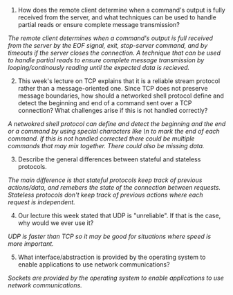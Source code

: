 1. How does the remote client determine when a command's output is fully received from the server, and what techniques can be used to handle partial reads or ensure complete message transmission?

_The remote client determines when a command's output is full received from the server by the EOF signal, exit, stop-server command, and by timeouts if the server closes the connection. A technique that can be used to handle partial reads to ensure complete message transmission by looping/continously reading until the expected data is recieved._

2. This week's lecture on TCP explains that it is a reliable stream protocol rather than a message-oriented one. Since TCP does not preserve message boundaries, how should a networked shell protocol define and detect the beginning and end of a command sent over a TCP connection? What challenges arise if this is not handled correctly?

_A netwokred shell protocol can define and detect the beginning and the end or a command by using special characters like \n to mark the end of each command. If this is not handled corrected there could be multiple commands that may mix together. There could also be missing data._

3. Describe the general differences between stateful and stateless protocols.

_The main difference is that stateful protocols keep track of previous actions/data, and remebers the state of the connection between requests. Stateless protocols don't keep track of previous actions where each request is independent._

4. Our lecture this week stated that UDP is "unreliable". If that is the case, why would we ever use it?

_UDP is faster than TCP so it may be good for situations where speed is more important._

5. What interface/abstraction is provided by the operating system to enable applications to use network communications?

_Sockets are provided by the operating system to enable applications to use network communications._